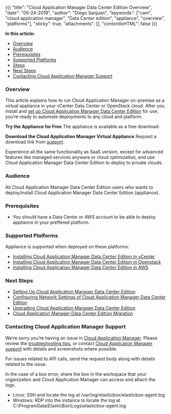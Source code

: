 {{{
"title": "Cloud Application Manager Data Center Edition Overview",
"date": "05-24-2019",
"author": "Diego Sanjuan",
"keywords": ["cam", "cloud application manager", "Data Center edition", "appliance", "overview", "platforms"],
"sticky": true,
"attachments": [],
"contentIsHTML": false
}}}


**In this article:**

* [Overview](#overview)
* [Audience](#audience)
* [Prerequisites](#prerequisites)
* [Supported Platforms](#supported-platforms)
* [Steps](#steps)
* [Next Steps](#next-steps)
* [Contacting Cloud Application Manager Support](#contacting-cloud-application-manager-support)


### Overview


This article explains how to run Cloud Application Manager on-premise as a virtual appliance in your vCenter Data Center or OpenStack cloud. After you install and [set up Cloud Application Manager Data Center Edition](camdce-initialsetup.md) for use, you’re ready to automate deployments to any cloud and platform.

**Try the Appliance for Free**
The appliance is available as a free download.

**Download the Cloud Application Manager Virtual Appliance**
Request a download link from [support](mailto:incident@CenturyLink.com).

Experience all the same functionality as SaaS version, except for advanced features like managed services anyware or cloud optimization, and use Cloud Application Manager Data Center Edition to deploy to private clouds.


### Audience


All Cloud Application Manager Data Center Edition users who wants to deploy/install Cloud Application Manager Data Center Edition (appliance).


### Prerequisites


* You should have a Data Center or AWS account to be able to deploy appliance in your preffered platform.


### Supported Platforms


Appliance is supported when deployed on these platforms:
* [Installing Cloud Application Manager Data Center Edition in vCenter](camdce-vsphere.md)
* [Installing Cloud Application Manager Data Center Edition in Openstack](camdce-openstack.md)
* [Installing Cloud Application Manager Data Center Edition in AWS](camdce-with-aws-master-account.md)


### Next Steps


* [Setting Up Cloud Application Manager Data Center Edition](camdce-initialsetup.md)
* [Configuring Network Settings of Cloud Application Manager Data Center Edition](camdce-networking.md)
* [Upgrading Cloud Application Manager Data Center Edition](camdce-upgrading.md)
* [Cloud Application Manager Data Center Edition Migration](camdce-migration.md)


### Contacting Cloud Application Manager Support


We’re sorry you’re having an issue in [Cloud Application Manager](https://www.ctl.io/cloud-application-manager/). Please review the [troubleshooting tips](../Troubleshooting/troubleshooting-tips.md), or contact [Cloud Application Manager support](mailto:incident@CenturyLink.com) with details and screenshots where possible.

For issues related to API calls, send the request body along with details related to the issue.

In the case of a box error, share the box in the workspace that your organization and Cloud Application Manager can access and attach the logs.
* Linux: SSH and locate the log at /var/log/elasticbox/elasticbox-agent.log
* Windows: RDP into the instance to locate the log at C:\ProgramData\ElasticBox\Logs\elasticbox-agent.log
